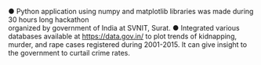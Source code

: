 ● Python	application	using	numpy	and	matplotlib	libraries	was	made	during	30	hours	long	hackathon	
organized	by	government	of	India	at	SVNIT,	Surat.
● Integrated	various	databases	available	at	https://data.gov.in/ to	plot	trends	of	kidnapping,	murder,	and	
rape	cases	registered	during	2001-2015.	It	can give	insight	to	the	government	to	curtail	crime	rates.
